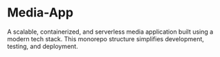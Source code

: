 # Media-App
A scalable, containerized, and serverless media application built using a modern tech stack. This monorepo structure simplifies development, testing, and deployment.
